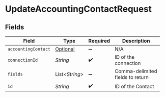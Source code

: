 # UpdateAccountingContactRequest


## Fields

| Field                                                                   | Type                                                                    | Required                                                                | Description                                                             |
| ----------------------------------------------------------------------- | ----------------------------------------------------------------------- | ----------------------------------------------------------------------- | ----------------------------------------------------------------------- |
| `accountingContact`                                                     | [Optional<AccountingContact>](../../models/shared/AccountingContact.md) | :heavy_minus_sign:                                                      | N/A                                                                     |
| `connectionId`                                                          | *String*                                                                | :heavy_check_mark:                                                      | ID of the connection                                                    |
| `fields`                                                                | List<*String*>                                                          | :heavy_minus_sign:                                                      | Comma-delimited fields to return                                        |
| `id`                                                                    | *String*                                                                | :heavy_check_mark:                                                      | ID of the Contact                                                       |